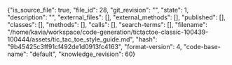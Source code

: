 {"is_source_file": true, "file_id": 28, "git_revision": "", "state": 1, "description": "", "external_files": [], "external_methods": [], "published": [], "classes": [], "methods": [], "calls": [], "search-terms": [], "filename": "/home/kavia/workspace/code-generation/tictactoe-classic-100439-100444/assets/tic_tac_toe_style_guide.md", "hash": "9b45425c3ff91cf492de1d0913fc4163", "format-version": 4, "code-base-name": "default", "knowledge_revision": 60}
